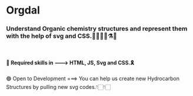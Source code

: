 # Orgdal
<h3>Understand Organic chemistry structures and represent them with the help of svg and CSS.👨‍🔬👩‍🔬⚗🧪</h3><br>

<h4>🔴 Required skills in ---> HTML, JS, Svg and CSS.🎗<br></h4>
🟢 Open to Development ===> You can help us create new Hydrocarbon Structures by pulling new svg codes.👇🏻👇🏻
